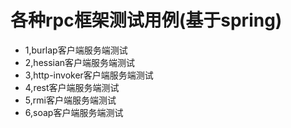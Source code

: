 # 各种rpc框架测试用例(基于spring)

* 1,burlap客户端服务端测试
* 2,hessian客户端服务端测试
* 3,http-invoker客户端服务端测试
* 4,rest客户端服务端测试
* 5,rmi客户端服务端测试
* 6,soap客户端服务端测试
